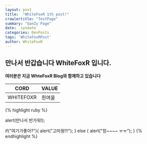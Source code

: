 ```yaml
---
layout: post
title:  "WhiteFoxR 1th post!"
crawlertitle: "TestPage"
summary: "GanZy Page"
date:  sysdate
categories: DevPosts
tags: 'WhiteFoxRPost'
author: WhiteFoxR
---
```


## 만나서 반갑습니다 WhiteFoxR 입니다.
**여러분은 지금 WhteFoxR Blog와 함께하고 있습니다**

| CORD   | VALUE |
|--------|--------|
|  WHITEFOXR   |  흰여울  |

{% highlight ruby %}

alert(만나서 반가워!);

if("여기가좋아?"){
	alert("고마웡!!!");
} else {
	alert("힝~~~~ ㅠㅠ");
}
{% endhighlight %}


